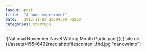 ```yaml
---
layout: post
title:  "A nano experiment"
date:   2012-11-03 20:04:00 -0500
categories: startups
---
```


![National November Novel Writing Month Participant]({{ site.url }}/assets/45546492mediahttpfilesconteniiJhd.jpg "nanowrimo")
